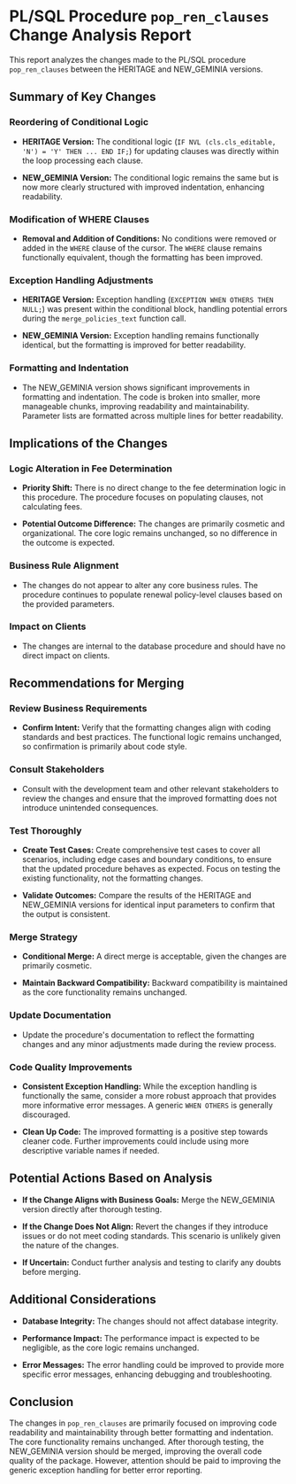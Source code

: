 # PL/SQL Procedure `pop_ren_clauses` Change Analysis Report

This report analyzes the changes made to the PL/SQL procedure `pop_ren_clauses` between the HERITAGE and NEW_GEMINIA versions.

## Summary of Key Changes

### Reordering of Conditional Logic

- **HERITAGE Version:** The conditional logic (`IF NVL (cls.cls_editable, 'N') = 'Y' THEN ... END IF;`) for updating clauses was directly within the loop processing each clause.

- **NEW_GEMINIA Version:** The conditional logic remains the same but is now more clearly structured with improved indentation, enhancing readability.

### Modification of WHERE Clauses

- **Removal and Addition of Conditions:** No conditions were removed or added in the `WHERE` clause of the cursor.  The `WHERE` clause remains functionally equivalent, though the formatting has been improved.

### Exception Handling Adjustments

- **HERITAGE Version:** Exception handling (`EXCEPTION WHEN OTHERS THEN NULL;`) was present within the conditional block, handling potential errors during the `merge_policies_text` function call.

- **NEW_GEMINIA Version:** Exception handling remains functionally identical, but the formatting is improved for better readability.

### Formatting and Indentation

- The NEW_GEMINIA version shows significant improvements in formatting and indentation.  The code is broken into smaller, more manageable chunks, improving readability and maintainability.  Parameter lists are formatted across multiple lines for better readability.

## Implications of the Changes

### Logic Alteration in Fee Determination

- **Priority Shift:** There is no direct change to the fee determination logic in this procedure.  The procedure focuses on populating clauses, not calculating fees.

- **Potential Outcome Difference:** The changes are primarily cosmetic and organizational.  The core logic remains unchanged, so no difference in the outcome is expected.

### Business Rule Alignment

- The changes do not appear to alter any core business rules.  The procedure continues to populate renewal policy-level clauses based on the provided parameters.

### Impact on Clients

- The changes are internal to the database procedure and should have no direct impact on clients.

## Recommendations for Merging

### Review Business Requirements

- **Confirm Intent:** Verify that the formatting changes align with coding standards and best practices.  The functional logic remains unchanged, so confirmation is primarily about code style.

### Consult Stakeholders

- Consult with the development team and other relevant stakeholders to review the changes and ensure that the improved formatting does not introduce unintended consequences.

### Test Thoroughly

- **Create Test Cases:** Create comprehensive test cases to cover all scenarios, including edge cases and boundary conditions, to ensure that the updated procedure behaves as expected.  Focus on testing the existing functionality, not the formatting changes.

- **Validate Outcomes:**  Compare the results of the HERITAGE and NEW_GEMINIA versions for identical input parameters to confirm that the output is consistent.

### Merge Strategy

- **Conditional Merge:** A direct merge is acceptable, given the changes are primarily cosmetic.

- **Maintain Backward Compatibility:** Backward compatibility is maintained as the core functionality remains unchanged.

### Update Documentation

- Update the procedure's documentation to reflect the formatting changes and any minor adjustments made during the review process.

### Code Quality Improvements

- **Consistent Exception Handling:** While the exception handling is functionally the same, consider a more robust approach that provides more informative error messages.  A generic `WHEN OTHERS` is generally discouraged.

- **Clean Up Code:** The improved formatting is a positive step towards cleaner code.  Further improvements could include using more descriptive variable names if needed.

## Potential Actions Based on Analysis

- **If the Change Aligns with Business Goals:** Merge the NEW_GEMINIA version directly after thorough testing.

- **If the Change Does Not Align:**  Revert the changes if they introduce issues or do not meet coding standards.  This scenario is unlikely given the nature of the changes.

- **If Uncertain:** Conduct further analysis and testing to clarify any doubts before merging.

## Additional Considerations

- **Database Integrity:** The changes should not affect database integrity.

- **Performance Impact:** The performance impact is expected to be negligible, as the core logic remains unchanged.

- **Error Messages:** The error handling could be improved to provide more specific error messages, enhancing debugging and troubleshooting.

## Conclusion

The changes in `pop_ren_clauses` are primarily focused on improving code readability and maintainability through better formatting and indentation. The core functionality remains unchanged.  After thorough testing, the NEW_GEMINIA version should be merged, improving the overall code quality of the package.  However, attention should be paid to improving the generic exception handling for better error reporting.
